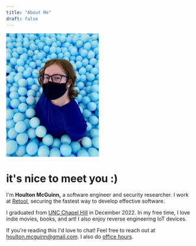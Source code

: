 ```yaml
---
title: "About Me"
draft: false
---
```


![me](/img/me-scaled.jpg)

# it's nice to meet you :)

I'm **Houlton McGuinn,** a software engineer and security researcher. I work at [Retool](https://www.retool.com), securing the fastest way to develop effective software.

I graduated from [UNC Chapel Hill](https://www.cs.unc.edu) in December 2022. In my free time, I love indie movies, books, and art! I also enjoy reverse engineering IoT devices.

If you're reading this I'd love to chat! Feel free to reach out at houlton.mcguinn@gmail.com. I also do [office hours](posts/office-hours).
